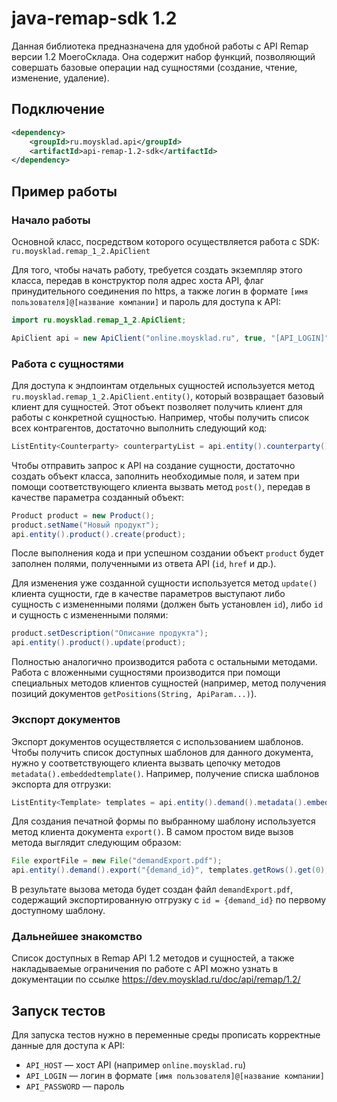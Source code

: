 # java-remap-sdk 1.2

Данная библиотека предназначена для удобной работы с API Remap версии 1.2 МоегоСклада. Она содержит набор функций, позволяющий совершать базовые операции над сущностями (создание, чтение, изменение, удаление).

## Подключение
```xml
<dependency>
    <groupId>ru.moysklad.api</groupId>
    <artifactId>api-remap-1.2-sdk</artifactId>
</dependency>
```

## Пример работы

### Начало работы

Основной класс, посредством которого осуществляется работа с SDK: `ru.moysklad.remap_1_2.ApiClient`

Для того, чтобы начать работу, требуется создать экземпляр этого класса, передав в конструктор поля адрес хоста API, флаг принудительного соединения по https, а также логин в формате `[имя пользователя]@[название компании]` и пароль для доступа к API:

```java
import ru.moysklad.remap_1_2.ApiClient;

ApiClient api = new ApiClient("online.moysklad.ru", true, "[API_LOGIN]", "[API_PASSWORD]");
```

### Работа с сущностями

Для доступа к эндпоинтам отдельных сущностей используется метод ```ru.moysklad.remap_1_2.ApiClient.entity()```, который возвращает базовый клиент для сущностей. Этот объект позволяет получить клиент для работы с конкретной сущностью. Например, чтобы получить список всех контрагентов, достаточно выполнить следующий код:

```java
ListEntity<Counterparty> counterpartyList = api.entity().counterparty().get();
```

Чтобы отправить запрос к API на создание сущности, достаточно создать объект класса, заполнить необходимые поля, и затем при помощи соответствующего клиента вызвать метод `post()`, передав в качестве параметра созданный объект:

```java
Product product = new Product();
product.setName("Новый продукт");
api.entity().product().create(product);
```

После выполнения кода и при успешном создании объект `product` будет заполнен полями, полученными из ответа API (`id`, `href` и др.). 

Для изменения уже созданной сущности используется метод `update()` клиента сущности, где в качестве параметров выступают либо сущность с измененными полями (должен быть установлен `id`), либо `id` и сущность с измененными полями:

```java
product.setDescription("Описание продукта");
api.entity().product().update(product);
```

Полностью аналогично производится работа с остальными методами. Работа с вложенными сущностями производится при помощи специальных методов клиентов сущностей (например, метод получения позиций документов `getPositions(String, ApiParam...)`).

### Экспорт документов

Экспорт документов осуществляется с использованием шаблонов. Чтобы получить список доступных шаблонов для данного документа, нужно у соответствующего клиента вызвать цепочку методов `metadata().embeddedtemplate()`. Например, получение списка шаблонов экспорта для отгрузки:
```java
ListEntity<Template> templates = api.entity().demand().metadata().embeddedtemplate();
```

Для создания печатной формы по выбранному шаблону используется метод клиента документа `export()`. В самом простом виде вызов метода выглядит следующим образом:
```java
File exportFile = new File("demandExport.pdf");
api.entity().demand().export("{demand_id}", templates.getRows().get(0), exportFile);
```

В результате вызова метода будет создан файл `demandExport.pdf`, содержащий экспортированную отгрузку с `id = {demand_id}` по первому доступному шаблону.

### Дальнейшее знакомство

Список доступных в Remap API 1.2 методов и сущностей, а также накладываемые ограничения по работе с API можно узнать в документации по ссылке https://dev.moysklad.ru/doc/api/remap/1.2/

## Запуск тестов

Для запуска тестов нужно в переменные среды прописать корректные данные для доступа к API:  
* `API_HOST` — хост API (например `online.moysklad.ru`)
* `API_LOGIN` — логин в формате `[имя пользователя]@[название компании]`
* `API_PASSWORD` — пароль